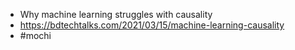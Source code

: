 - Why machine learning struggles with causality
- https://bdtechtalks.com/2021/03/15/machine-learning-causality
- #mochi